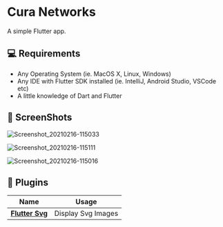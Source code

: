 # Cura Networks

A simple Flutter app.

## 💻 Requirements
* Any Operating System (ie. MacOS X, Linux, Windows)
* Any IDE with Flutter SDK installed (ie. IntelliJ, Android Studio, VSCode etc)
* A little knowledge of Dart and Flutter

## 📸 ScreenShots

![Screenshot_20210216-115033](https://user-images.githubusercontent.com/55156303/108054809-69854100-704f-11eb-9ed9-2439e0324f31.jpg)


![Screenshot_20210216-115111](https://user-images.githubusercontent.com/55156303/108054819-6c803180-704f-11eb-8ebf-42510d0dfafb.jpg)


![Screenshot_20210216-115016](https://user-images.githubusercontent.com/55156303/108054821-6e49f500-704f-11eb-828e-729950cf1a39.jpg)



## 🔌 Plugins
| Name | Usage |
|------|-------|
|[**Flutter Svg**](https://pub.dev/packages/flutter_svg)| Display Svg Images|

